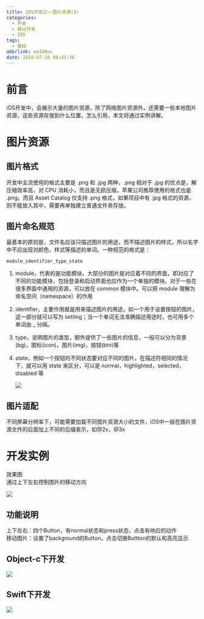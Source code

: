 ```yaml
---
title: IOS开发之——图片资源(3)
categories:
  - 开发
  - 移动开发
  - IOS
tags:
  - 基础
abbrlink: ee100ec
date: 2018-07-16 08:43:36
---
```

# 前言
iOS开发中，会展示大量的图片资源，除了网络图片资源外，还需要一些本地图片资源，这些资源存放到什么位置，怎么引用，本文将通过实例讲解。  

<!--more-->

# 图片资源
## 图片格式
开发中主流使用的格式主要是 .png 和 .jpg 两种，.png 相对于 .jpg 的优点是，解压缩效率高，对 CPU 消耗小，而且是无损压缩，苹果公司推荐使用的格式也是 .png。而且 Asset Catalog 仅支持 .png 格式，如果项目中有 .jpg 格式的资源，则不能放入其中，需要再单独建立普通文件夹存放。
## 图片命名规范
最基本的原则是，文件名应该只描述图片的用途，而不描述图片的样式，所以名字中不应出现对颜色，样式等描述的单词。一种规范的格式是：

	module_identifier_type_state 


1. module，代表的是功能模块，大部分的图片是对应着不同的界面，即对应了不同的功能模块，包括登录和启动界面也应作为一个单独的模块。对于一些在很多界面中通用的资源，可以放在 common 模块中。可以把 module 理解为命名空间（namespace）的作用  
2. identifier，主要作用就是用来描述图片的用途，如一个用于设置按钮的图片，这一部分就可以写为 setting；当一个单词无法准确描述用途时，也可用多个单词由 _ 分隔。
3. type，说明图片的类型，额外提供了一些图片的信息，一般可以分为背景(bg)，图标(icon)，图片(img)，按钮(btn)等
4. state，例如一个按钮的不同状态要对应不同的图片，在描述符相同的情况下，就可以用 state 来区分，可以是 normal，highlighted，selected，disabled 等

	![][1]  

## 图片适配
不同屏幕分辨率下，可能需要加载不同图片资源大小的文件，iOS中一般在图片资源文件的后面加上不同的后缀表示，如@2x，@3x  


# 开发实例
效果图    
通过上下左右控制图片的移动方向     

![][2]  
## 功能说明
上下左右：四个Button，有normal状态和press状态，点击有响应的动作  
移动图片：设置了background的Button，点击切换Buttton的默认和高亮显示

## Object-c下开发 
![][3]

## Swift下开发
![][4]


[1]: https://raw.githubusercontent.com/PGzxc/images/master/blog-images/icon-namespace-example.png
[2]: https://raw.githubusercontent.com/PGzxc/images/master/blog-images/icon-example.png
[3]: https://raw.githubusercontent.com/PGzxc/images/master/blog-images/icon-move-object-c.png
[4]: https://raw.githubusercontent.com/PGzxc/images/master/blog-images/icon-move-swift.png

